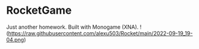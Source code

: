﻿# RocketGame

Just another homework. Built with Monogame (XNA).
!(https://raw.githubusercontent.com/alexu503/Rocket/main/2022-09-19_19-04.png)
